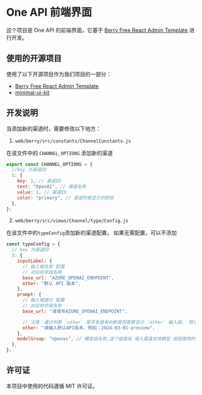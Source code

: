 # One API 前端界面

这个项目是 One API 的前端界面，它基于 [Berry Free React Admin Template](https://github.com/codedthemes/berry-free-react-admin-template) 进行开发。

## 使用的开源项目

使用了以下开源项目作为我们项目的一部分：

- [Berry Free React Admin Template](https://github.com/codedthemes/berry-free-react-admin-template)
- [minimal-ui-kit](minimal-ui-kit)

## 开发说明

当添加新的渠道时，需要修改以下地方：

1. `web/berry/src/constants/ChannelConstants.js`

在该文件中的 `CHANNEL_OPTIONS` 添加新的渠道

```js
export const CHANNEL_OPTIONS = {
  //key 为渠道ID
  1: {
    key: 1, // 渠道ID
    text: "OpenAI", // 渠道名称
    value: 1, // 渠道ID
    color: "primary", // 渠道列表显示的颜色
  },
};
```

2. `web/berry/src/views/Channel/type/Config.js`

在该文件中的`typeConfig`添加新的渠道配置， 如果无需配置，可以不添加

```js
const typeConfig = {
  // key 为渠道ID
  3: {
    inputLabel: {
      // 输入框名称 配置
      // 对应的字段名称
      base_url: "AZURE_OPENAI_ENDPOINT",
      other: "默认 API 版本",
    },
    prompt: {
      // 输入框提示 配置
      // 对应的字段名称
      base_url: "请填写AZURE_OPENAI_ENDPOINT",

      // 注意：通过判断 `other` 是否有值来判断是否需要显示 `other` 输入框， 默认是没有值的
      other: "请输入默认API版本，例如：2024-03-01-preview",
    },
    modelGroup: "openai", // 模型组名称,这个值是给 填入渠道支持模型 按钮使用的。 填入渠道支持模型 按钮会根据这个值来获取模型组，如果填写默认是 openai
  },
};
```

## 许可证

本项目中使用的代码遵循 MIT 许可证。
